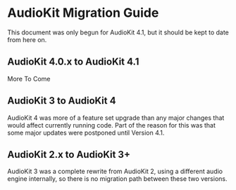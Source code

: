 # AudioKit Migration Guide

This document was only begun for AudioKit 4.1, but it should be kept to date from here on.

## AudioKit 4.0.x to AudioKit 4.1

More To Come

## AudioKit 3 to AudioKit 4

AudioKit 4 was more of a feature set upgrade than any major changes that would affect currently running code.
Part of the reason for this was that some major updates were postponed until Version 4.1.

## AudioKit 2.x to AudioKit 3+

AudioKit 3 was a complete rewrite from AudioKit 2, using a different audio engine internally, so 
there is no migration path between these two versions. 